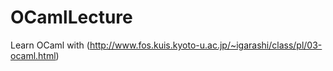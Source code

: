 # OCamlLecture
Learn OCaml with (http://www.fos.kuis.kyoto-u.ac.jp/~igarashi/class/pl/03-ocaml.html)
